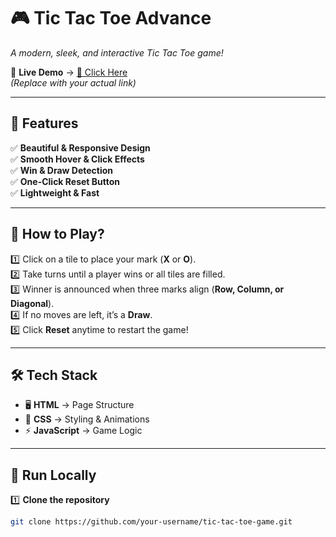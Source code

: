# 🎮 Tic Tac Toe Advance  
*A modern, sleek, and interactive Tic Tac Toe game!*  

🚀 **Live Demo** → [🔗 Click Here](https://your-username.github.io/tic-tac-toe-game/)  
*(Replace with your actual link)*  

---

## 🌟 Features  
✅ **Beautiful & Responsive Design**  
✅ **Smooth Hover & Click Effects**  
✅ **Win & Draw Detection**  
✅ **One-Click Reset Button**  
✅ **Lightweight & Fast**  

---

## 🎲 How to Play?  
1️⃣ Click on a tile to place your mark (**X** or **O**).  
2️⃣ Take turns until a player wins or all tiles are filled.  
3️⃣ Winner is announced when three marks align (**Row, Column, or Diagonal**).  
4️⃣ If no moves are left, it’s a **Draw**.  
5️⃣ Click **Reset** anytime to restart the game!  

---

## 🛠 Tech Stack  
- 🖥 **HTML** → Page Structure  
- 🎨 **CSS** → Styling & Animations  
- ⚡ **JavaScript** → Game Logic  

---

## 🔧 Run Locally  
1️⃣ **Clone the repository**  
```sh
git clone https://github.com/your-username/tic-tac-toe-game.git
